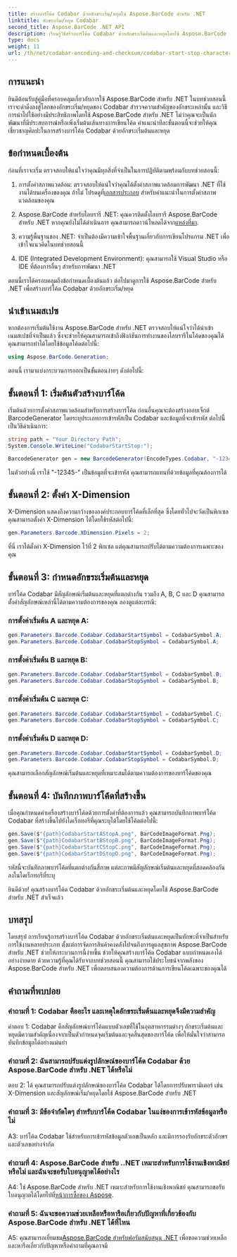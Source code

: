 ```yaml
---
title: สร้างบาร์โค้ด Codabar ด้วยอักขระเริ่ม/หยุดใน Aspose.BarCode สำหรับ .NET
linktitle: อักขระเริ่ม/หยุด Codabar
second_title: Aspose.BarCode .NET API
description: เรียนรู้วิธีสร้างบาร์โค้ด Codabar ด้วยอักขระเริ่มต้นและหยุดโดยใช้ Aspose.BarCode สำหรับ .NET คำแนะนำทีละขั้นตอนสำหรับนักพัฒนา
type: docs
weight: 11
url: /th/net/codabar-encoding-and-checksum/codabar-start-stop-characters/
---
```

## การแนะนำ

ยินดีต้อนรับสู่คู่มือที่ครอบคลุมเกี่ยวกับการใช้ Aspose.BarCode สำหรับ .NET ในบทช่วยสอนนี้ เราจะดำดิ่งลงสู่โลกของอักขระเริ่ม/หยุดของ Codabar สำรวจความสำคัญของอักขระเหล่านั้น และวิธีการนำไปใช้อย่างมีประสิทธิภาพโดยใช้ Aspose.BarCode สำหรับ .NET ไม่ว่าคุณจะเป็นนักพัฒนาที่มีประสบการณ์หรือเพิ่งเริ่มต้นเส้นทางการเขียนโค้ด คำแนะนำทีละขั้นตอนนี้จะช่วยให้คุณเชี่ยวชาญศิลปะในการสร้างบาร์โค้ด Codabar ด้วยอักขระเริ่มต้นและหยุด

## ข้อกำหนดเบื้องต้น

ก่อนที่เราจะเริ่ม ตรวจสอบให้แน่ใจว่าคุณมีทุกสิ่งที่จำเป็นในการปฏิบัติตามพร้อมกับบทช่วยสอนนี้:

1.  การตั้งค่าสภาพแวดล้อม: ตรวจสอบให้แน่ใจว่าคุณได้ตั้งค่าสภาพแวดล้อมการพัฒนา .NET ที่ใช้งานได้บนเครื่องของคุณ ถ้าไม่ โปรดดูที่[เอกสารประกอบ](https://reference.aspose.com/barcode/net/) สำหรับคำแนะนำในการตั้งค่าสภาพแวดล้อมของคุณ

2. Aspose.BarCode สำหรับไลบรารี .NET: คุณควรติดตั้งไลบรารี Aspose.BarCode สำหรับ .NET หากคุณยังไม่ได้ดำเนินการ คุณสามารถดาวน์โหลดได้จาก[แหล่งที่มา](https://releases.aspose.com/barcode/net/).

3. ความรู้พื้นฐานของ .NET: จำเป็นต้องมีความเข้าใจพื้นฐานเกี่ยวกับการเขียนโปรแกรม .NET เพื่อเข้าใจแนวคิดในบทช่วยสอนนี้

4. IDE (Integrated Development Environment): คุณสามารถใช้ Visual Studio หรือ IDE ที่ต้องการอื่นๆ สำหรับการพัฒนา .NET

ตอนนี้เราได้ครอบคลุมถึงข้อกำหนดเบื้องต้นแล้ว ต่อไปมาดูการใช้ Aspose.BarCode สำหรับ .NET เพื่อสร้างบาร์โค้ด Codabar ด้วยอักขระเริ่ม/หยุด

## นำเข้าเนมสเปซ

หากต้องการเริ่มต้นใช้งาน Aspose.BarCode สำหรับ .NET ตรวจสอบให้แน่ใจว่าได้นำเข้าเนมสเปซที่จำเป็นแล้ว ซึ่งจะช่วยให้คุณสามารถเข้าถึงฟังก์ชันการทำงานของไลบรารีในโค้ดของคุณได้ คุณสามารถทำได้โดยใช้ข้อมูลโค้ดต่อไปนี้:

```csharp
using Aspose.BarCode.Generation;
```

ตอนนี้ เรามาแบ่งกระบวนการออกเป็นขั้นตอนง่ายๆ ดังต่อไปนี้:

## ขั้นตอนที่ 1: เริ่มต้นตัวสร้างบาร์โค้ด

เริ่มต้นด้วยการตั้งค่าสภาพแวดล้อมสำหรับการสร้างบาร์โค้ด ก่อนอื่นคุณจะต้องสร้างออบเจ็กต์ BarcodeGenerator โดยระบุประเภทการเข้ารหัสเป็น Codabar และข้อมูลที่จะเข้ารหัส ต่อไปนี้เป็นวิธีดำเนินการ:

```csharp
string path = "Your Directory Path";
System.Console.WriteLine("CodabarStartStop:");

BarcodeGenerator gen = new BarcodeGenerator(EncodeTypes.Codabar, "-12345-");
```

ในตัวอย่างนี้ เราใช้ "-12345-" เป็นข้อมูลที่จะเข้ารหัส คุณสามารถแทนที่ด้วยข้อมูลที่คุณต้องการได้

## ขั้นตอนที่ 2: ตั้งค่า X-Dimension

X-Dimension แสดงถึงความกว้างขององค์ประกอบบาร์โค้ดที่เล็กที่สุด ซึ่งโดยทั่วไปจะวัดเป็นพิกเซล คุณสามารถตั้งค่า X-Dimension ได้โดยใช้รหัสต่อไปนี้:

```csharp
gen.Parameters.Barcode.XDimension.Pixels = 2;
```

ที่นี่ เราได้ตั้งค่า X-Dimension ไว้ที่ 2 พิกเซล แต่คุณสามารถปรับได้ตามความต้องการเฉพาะของคุณ

## ขั้นตอนที่ 3: กำหนดอักขระเริ่มต้นและหยุด

บาร์โค้ด Codabar มีสัญลักษณ์เริ่มต้นและหยุดที่แตกต่างกัน รวมถึง A, B, C และ D คุณสามารถตั้งค่าสัญลักษณ์เหล่านี้ได้ตามความต้องการของคุณ ลองดูแต่ละกรณี:

### การตั้งค่าเริ่มต้น A และหยุด A:

```csharp
gen.Parameters.Barcode.Codabar.CodabarStartSymbol = CodabarSymbol.A;
gen.Parameters.Barcode.Codabar.CodabarStopSymbol = CodabarSymbol.A;
```

### การตั้งค่าเริ่มต้น B และหยุด B:

```csharp
gen.Parameters.Barcode.Codabar.CodabarStartSymbol = CodabarSymbol.B;
gen.Parameters.Barcode.Codabar.CodabarStopSymbol = CodabarSymbol.B;
```

### การตั้งค่าเริ่มต้น C และหยุด C:

```csharp
gen.Parameters.Barcode.Codabar.CodabarStartSymbol = CodabarSymbol.C;
gen.Parameters.Barcode.Codabar.CodabarStopSymbol = CodabarSymbol.C;
```

### การตั้งค่าเริ่มต้น D และหยุด D:

```csharp
gen.Parameters.Barcode.Codabar.CodabarStartSymbol = CodabarSymbol.D;
gen.Parameters.Barcode.Codabar.CodabarStopSymbol = CodabarSymbol.D;
```

คุณสามารถเลือกสัญลักษณ์เริ่มต้นและหยุดที่เหมาะสมได้ตามความต้องการของบาร์โค้ดของคุณ

## ขั้นตอนที่ 4: บันทึกภาพบาร์โค้ดที่สร้างขึ้น

เมื่อคุณกำหนดค่าเครื่องสร้างบาร์โค้ดด้วยการตั้งค่าที่ต้องการแล้ว คุณสามารถบันทึกภาพบาร์โค้ด Codabar ที่สร้างขึ้นไปยังไดเร็กทอรีที่คุณระบุได้โดยใช้โค้ดต่อไปนี้:

```csharp
gen.Save($"{path}CodabarStartAStopA.png", BarCodeImageFormat.Png);
gen.Save($"{path}CodabarStartBStopB.png", BarCodeImageFormat.Png);
gen.Save($"{path}CodabarStartCStopC.png", BarCodeImageFormat.Png);
gen.Save($"{path}CodabarStartDStopD.png", BarCodeImageFormat.Png);
```

รหัสนี้จะบันทึกภาพบาร์โค้ดที่แตกต่างกันสี่ภาพ แต่ละภาพมีสัญลักษณ์เริ่มต้นและหยุดที่สอดคล้องกัน ลงในไดเร็กทอรีที่ระบุ

ยินดีด้วย! คุณสร้างบาร์โค้ด Codabar ด้วยอักขระเริ่มต้นและหยุดโดยใช้ Aspose.BarCode สำหรับ .NET สำเร็จแล้ว

## บทสรุป

โดยสรุป การเรียนรู้การสร้างบาร์โค้ด Codabar ด้วยอักขระเริ่มต้นและหยุดเป็นทักษะที่จำเป็นสำหรับการใช้งานหลายประเภท ตั้งแต่การจัดการสินค้าคงคลังไปจนถึงการดูแลสุขภาพ Aspose.BarCode สำหรับ .NET ช่วยให้กระบวนการนี้ง่ายขึ้น ช่วยให้คุณสร้างบาร์โค้ด Codabar แบบกำหนดเองได้อย่างง่ายดาย ด้วยความรู้ที่คุณได้รับจากบทช่วยสอนนี้ คุณสามารถใช้ประโยชน์จากพลังของ Aspose.BarCode สำหรับ .NET เพื่อตอบสนองความต้องการด้านการเขียนโค้ดเฉพาะของคุณได้

## คำถามที่พบบ่อย

### คำถามที่ 1: Codabar คืออะไร และเหตุใดอักขระเริ่มต้นและหยุดจึงมีความสำคัญ

คำตอบ 1: Codabar คือสัญลักษณ์บาร์โค้ดแบบตัวเลขที่ใช้ในอุตสาหกรรมต่างๆ อักขระเริ่มต้นและหยุดมีความสำคัญเนื่องจากเป็นตัวกำหนดจุดเริ่มต้นและจุดสิ้นสุดของบาร์โค้ด เพื่อให้มั่นใจว่าสามารถบันทึกข้อมูลได้อย่างแม่นยำ

### คำถามที่ 2: ฉันสามารถปรับแต่งรูปลักษณ์ของบาร์โค้ด Codabar ด้วย Aspose.BarCode สำหรับ .NET ได้หรือไม่

ตอบ 2: ได้ คุณสามารถปรับแต่งรูปลักษณ์ของบาร์โค้ด Codabar ได้โดยการปรับพารามิเตอร์ เช่น X-Dimension และสัญลักษณ์เริ่ม/หยุดโดยใช้ Aspose.BarCode สำหรับ .NET

### คำถามที่ 3: มีข้อจำกัดใดๆ สำหรับบาร์โค้ด Codabar ในแง่ของการเข้ารหัสข้อมูลหรือไม่

A3: บาร์โค้ด Codabar ใช้สำหรับการเข้ารหัสข้อมูลตัวเลขเป็นหลัก และมีการรองรับอักขระตัวอักษรและตัวเลขอย่างจำกัด

### คำถามที่ 4: Aspose.BarCode สำหรับ ..NET เหมาะสำหรับการใช้งานเชิงพาณิชย์หรือไม่ และฉันจะขอรับใบอนุญาตได้อย่างไร

 A4: ใช่ Aspose.BarCode สำหรับ .NET เหมาะสำหรับการใช้งานเชิงพาณิชย์ คุณสามารถขอรับใบอนุญาตได้โดยไปที่[หน้าการซื้อของ Aspose](https://purchase.aspose.com/buy).

### คำถามที่ 5: ฉันจะขอความช่วยเหลือหรือหารือเกี่ยวกับปัญหาที่เกี่ยวข้องกับ Aspose.BarCode สำหรับ .NET ได้ที่ไหน

 A5: คุณสามารถเยี่ยมชม[Aspose.BarCode สำหรับฟอรัมสนับสนุน .NET](https://forum.aspose.com/c/barcode/13) เพื่อขอความช่วยเหลือและหารือเกี่ยวกับปัญหาหรือคำถามที่คุณอาจมี